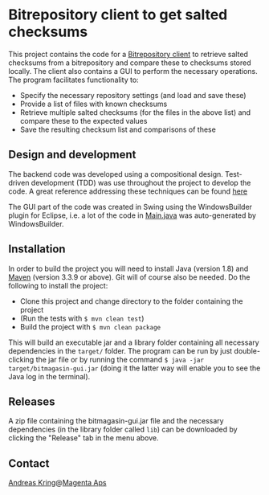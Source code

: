 # Bitrepository client to get salted checksums

This project contains the code for a [Bitrepository client](https://github.com/bitrepository/reference/tree/master/bitrepository-client) to 
retrieve salted checksums from a bitrepository and compare these to checksums stored locally. The client also contains a GUI to perform the 
necessary operations. The program facilitates functionality to:

* Specify the necessary repository settings (and load and save these)
* Provide a list of files with known checksums
* Retrieve multiple salted checksums (for the files in the above list) and compare these to the expected values
* Save the resulting checksum list and comparisons of these

## Design and development

The backend code was developed using a compositional design. Test-driven development (TDD) was use throughout the project to develop the code. 
A great reference addressing these techniques can be found [here](https://www.crcpress.com/Flexible-Reliable-Software-Using-Patterns-and-Agile-Development/Christensen/p/book/9781420093629)

The GUI part of the code was created in Swing using the WindowsBuilder plugin for Eclipse, i.e. a lot of the code in [Main.java](https://github.com/andreaskring/bitmagasinet-gui/blob/master/src/main/java/dk/magenta/bitmagasinet/gui/Main.java) was auto-generated by WindowsBuilder.

## Installation

In order to build the project you will need to install Java (version 1.8) and [Maven](http://maven.apache.org/) (version 3.3.9 or above). 
Git will of course also be needed. Do the following to install the project:

* Clone this project and change directory to the folder containing the project
* (Run the tests with `$ mvn clean test`)
* Build the project with `$ mvn clean package`

This will build an executable jar and a library folder containing all necessary dependencies in the `target/` folder. The program can be run by just double-clicking the jar file or by running the command `$ java -jar target/bitmagasin-gui.jar` (doing it the latter way will enable you to see the Java log in the terminal).

## Releases

A zip file containing the bitmagasin-gui.jar file and the necessary dependencies (in the library folder called `lib`) can be downloaded 
by clicking the "Release" tab in the menu above.

## Contact
[Andreas Kring](https://github.com/andreaskring)@[Magenta Aps](http://www.magenta.dk)
